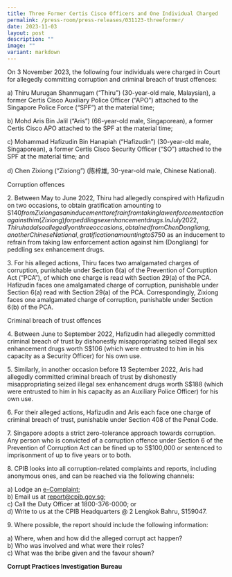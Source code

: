 ```yaml
---
title: Three Former Certis Cisco Officers and One Individual Charged
permalink: /press-room/press-releases/031123-threeformer/
date: 2023-11-03
layout: post
description: ""
image: ""
variant: markdown
---
```

On 3 November 2023, the following four individuals were charged in Court for allegedly committing corruption and criminal breach of trust offences: 

a) Thiru Murugan Shanmugam (“Thiru”) (30-year-old male, Malaysian), a former Certis Cisco Auxiliary Police Officer (“APO”) attached to the Singapore Police Force (“SPF”) at the material time; 

b) Mohd Aris Bin Jalil (“Aris”) (66-year-old male, Singaporean), a former Certis Cisco APO attached to the SPF at the material time; 

c) Mohammad Hafizudin Bin Hanapiah (“Hafizudin”) (30-year-old male, Singaporean), a former Certis Cisco Security Officer (“SO”) attached to the SPF at the material time; and 

d) Chen Zixiong (“Zixiong”) (陈梓雄, 30-year-old male, Chinese National). 

Corruption offences 

2\. Between May to June 2022, Thiru had allegedly conspired with Hafizudin on two occasions, to obtain gratification amounting to S$140 from Zixiong as an inducement to refrain from taking law enforcement action against him (Zixiong) for peddling sex enhancement drugs. In July 2022, Thiru had also allegedly on three occasions, obtained from Chen Dongliang, another Chinese National, gratification amounting to S$750 as an inducement to refrain from taking law enforcement action against him (Dongliang) for peddling sex enhancement drugs. 

3\. For his alleged actions, Thiru faces two amalgamated charges of corruption, punishable under Section 6(a) of the Prevention of Corruption Act (“PCA”), of which one charge is read with Section 29(a) of the PCA. Hafizudin faces one amalgamated charge of corruption, punishable under Section 6(a) read with Section 29(a) of the PCA. Correspondingly, Zixiong faces one amalgamated charge of corruption, punishable under Section 6(b) of the PCA. 

Criminal breach of trust offences 

4\. Between June to September 2022, Hafizudin had allegedly committed criminal breach of trust by dishonestly misappropriating seized illegal sex enhancement drugs worth S$106 (which were entrusted to him in his capacity as a Security Officer) for his own use. 

5\. Similarly, in another occasion before 13 September 2022, Aris had allegedly committed criminal breach of trust by dishonestly misappropriating seized illegal sex enhancement drugs worth S$188 (which were entrusted to him in his capacity as an Auxiliary Police Officer) for his own use. 

6\. For their alleged actions, Hafizudin and Aris each face one charge of criminal breach of trust, punishable under Section 408 of the Penal Code.

7\.	Singapore adopts a strict zero-tolerance approach towards corruption. Any person who is convicted of a corruption offence under Section 6 of the Prevention of Corruption Act can be fined up to S$100,000 or sentenced to imprisonment of up to five years or to both.

8\. CPIB looks into all corruption-related complaints and reports, including anonymous ones, and can be reached via the following channels:

a) Lodge an [e-Complaint](https://www.cpib.gov.sg/e-services/e-complaint-for-corrupt-conduct);  
b) Email us at [report@cpib.gov.sg](mailto:report@cpib.gov.sg);  
c) Call the Duty Officer at 1800-376-0000; or  
d) Write to us at the CPIB Headquarters @ 2 Lengkok Bahru, S159047.

9\. Where possible, the report should include the following information:  

a) Where, when and how did the alleged corrupt act happen?  
b) Who was involved and what were their roles?  
c) What was the bribe given and the favour shown?

**Corrupt Practices Investigation Bureau**